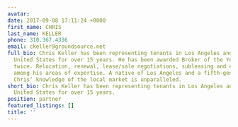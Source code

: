 ```yaml
---
avatar:
date: 2017-09-08 17:11:24 +0000
first_name: CHRIS
last_name: KELLER
phone: 310.367.4336
email: ckeller@groundsource.net
full_bio: Chris Keller has been representing tenants in Los Angeles and across the
  United States for over 15 years. He has been awarded Broker of the Year in Los Angeles
  twice. Relocation, renewal, lease/sale negotiations, subleasing and expansion are
  among his areas of expertise. A native of Los Angeles and a fifth-generation Californian,
  Chris’ knowledge of the local market is unparalleled.
short_bio: Chris Keller has been representing tenants in Los Angeles and across the
  United States for over 15 years.
position: partner
featured_listings: []
title: ''
---
```

